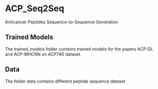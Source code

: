# ACP_Seq2Seq
Anticancer Peptides Sequence-to-Sequence Generation
## Trained Models
The trained_models folder contains trained models for the papers ACP-DL and ACP-MHCNN on ACP740 dataset

## Data
The folder data contains different peptide sequence dataset
